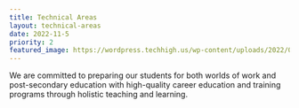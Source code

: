 ```yaml
---
title: Technical Areas
layout: technical-areas
date: 2022-11-5
priority: 2
featured_image: https://wordpress.techhigh.us/wp-content/uploads/2022/05/07C7A651-2D1F-43F6-BE63-383639091C84-scaled.jpg
---
```


We are committed to preparing our students for both worlds of work and post-secondary education with high-quality career education and training programs through holistic teaching and learning.